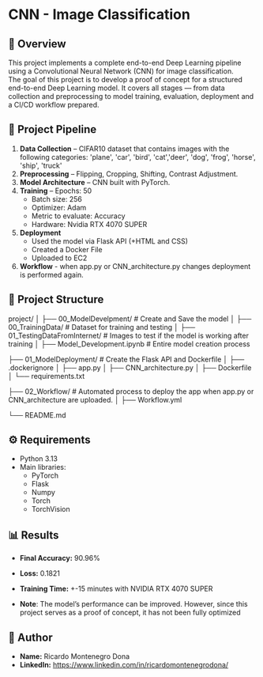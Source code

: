 # CNN - Image Classification

## 📝 Overview
This project implements a complete end-to-end Deep Learning pipeline using a Convolutional Neural Network (CNN) for image classification.  
The goal of this project is to develop a proof of concept for a structured end-to-end Deep Learning model.
It covers all stages — from data collection and preprocessing to model training, evaluation, deployment and a CI/CD workflow prepared.

## 🚀 Project Pipeline
1. **Data Collection** – CIFAR10 dataset that contains images with the following categories: 'plane', 'car', 'bird', 'cat','deer', 'dog', 'frog', 'horse', 'ship', 'truck'
2. **Preprocessing** – Flipping, Cropping, Shifting, Contrast Adjustment.
3. **Model Architecture** – CNN built with PyTorch.
4. **Training** 
    – Epochs: 50
    - Batch size: 256
    - Optimizer: Adam
    - Metric to evaluate: Accuracy 
    - Hardware: Nvidia RTX 4070 SUPER
5. **Deployment** 
    - Used the model via Flask API (+HTML and CSS)
    - Created a Docker File
    - Uploaded to EC2
6. **Workflow** - when app.py or CNN_architecture.py changes deployment is performed again. 


## 🧩 Project Structure

project/
│
├── 00_ModelDevelpment/ # Create and Save the model
│ ├── 00_TrainingData/ # Dataset for training and testing
│ ├── 01_TestingDataFromInternet/ # Images to test if the model is working after training
│ ├── Model_Development.ipynb # Entire model creation process

├── 01_ModelDeployment/ # Create the Flask API and Dockerfile
│ ├── .dockerignore
│ ├── app.py
│ ├── CNN_architecture.py
│ ├── Dockerfile
│ └── requirements.txt

├── 02_Workflow/ # Automated process to deploy the app when app.py or CNN_architecture are uploaded.
│ ├── Workflow.yml

└── README.md


## ⚙️ Requirements
- Python 3.13
- Main libraries:
  - PyTorch
  - Flask
  - Numpy
  - Torch
  - TorchVision


## 📊 Results
- **Final Accuracy:** 90.96%
- **Loss:** 0.1821
- **Training Time:** +-15 minutes with NVIDIA RTX 4070 SUPER  

- **Note**: The model’s performance can be improved. However, since this project serves as a proof of concept, it has not been fully optimized 


## 👤 Author
- **Name:** Ricardo Montenegro Dona
- **LinkedIn:** https://www.linkedin.com/in/ricardomontenegrodona/

